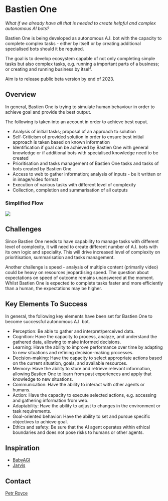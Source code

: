 # Bastien One

<i>What if we already have all that is needed to create helpful and complex autonomous AI bots?</i>

Bastien One is being developed as autonomous A.I. bot with the capacity to complete complex tasks - either by itself or by creating additional specialised bots should it be required.

The goal is to develop ecosystem capable of not only completing simple tasks but also complex tasks, e.g. running a important parts of a business; or creating and running business by itself.

Aim is to release public beta version by end of 2023.

<h2>Overview</h2>

In general, Bastien One is trying to simulate human behaviour in order to achieve goal and provide the best output.

The following is taken into an account in order to achieve best ouput.

<ul>
  <li>Analysis of initial tasks; proposal of an approach to solution</li>
  <li>Self-Criticism of provided solution in order to ensure best initial approach is taken based on known information</li>
  <li>Identification if goal can be achieved by Bastien One with general knowledge or if additional bots with specialised knowledge need to be created</li>
  <li>Prioritisation and tasks management of Bastien One tasks and tasks of bots created by Bastien One</li>
  <li>Access to web to gather information; analysis of inputs - be it written or in image/video format</li>
  <li>Execution of various tasks with different level of complexity</li>
  <li>Collection, completion and summarisation of all outputs</li>
</ul>

<h3>Simplified Flow</h3>

<img src="https://github.com/seedgularity/bastienone/blob/main/simplified.png?raw=true">

<h2>Challenges</h2>

Since Bastien One needs to have capability to manage tasks with different level of complexity, it will need to create different number of A.I. bots with its own logic and speciality. This will drive increased level of complexity on prioritisation, summarisation and tasks management.

Another challenge is speed - analysis of multiple content (primarily video) could be heavy on resources jeopardising speed. The question about expectations on speed of outcome remains unanswered at the moment. Whilst Bastien One is expected to complete tasks faster and more efficiently than a human, the expectations may be higher.

<h2>Key Elements To Success</h2>

In general, the following key elements have been set for Bastien One to become successful autonomous A.I. bot.

<ul>
  <li>Perception: Be able to gather and interpret/perceived data.</li>
  <li>Cognition: Have the capacity to process, analyze, and understand the gathered data, allowing to make informed decisions.</li>
  <li>Learning: Have the ability to improve performance over time by adapting to new situations and refining decision-making processes.</li>
  <li>Decision-making: Have the capacity to select appropriate actions based on the current situation, goals, and available resources.</li>
  <li>Memory: Have the ability to store and retrieve relevant information, allowing Bastien One to learn from past experiences and apply that knowledge to new situations.</li>
  <li>Communication: Have the ability to interact with other agents or humans.</li>
  <li>Action: Have the capacity to execute selected actions, e.g. accessing and gathering information from web.</li>
  <li>Adaptability: Have the ability to adjust to changes in the environment or task requirements.</li>
  <li>Goal-oriented behavior: Have the ability to set and pursue specific objectives to achieve goal.</li>
  <li>Ethics and safety: Be sure that the AI agent operates within ethical boundaries and does not pose risks to humans or other agents.</li>
</ul>

<h2>Inspiration</h2>

<ul>
  <li><a href="https://github.com/yoheinakajima/babyagi">BabyAGI</a></li>
  <li><a href="https://github.com/microsoft/JARVIS">Jarvis</a></li>
</ul>


<h2>Contact</h2>

<a href="https://twitter.com/petrroyce">Petr Royce</a>
